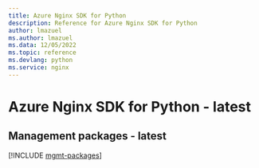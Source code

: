 ```yaml
---
title: Azure Nginx SDK for Python
description: Reference for Azure Nginx SDK for Python
author: lmazuel
ms.author: lmazuel
ms.data: 12/05/2022
ms.topic: reference
ms.devlang: python
ms.service: nginx
---
```

# Azure Nginx SDK for Python - latest

## Management packages - latest
[!INCLUDE [mgmt-packages](nginx-mgmt-index.md)]